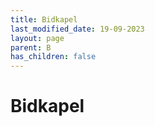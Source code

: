 ```yaml
---
title: Bidkapel
last_modified_date: 19-09-2023
layout: page
parent: B
has_children: false
---
```


Bidkapel
========

